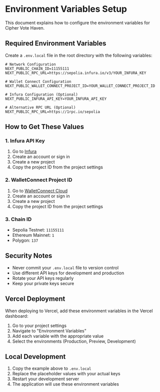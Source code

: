 # Environment Variables Setup

This document explains how to configure the environment variables for Cipher Vote Haven.

## Required Environment Variables

Create a `.env.local` file in the root directory with the following variables:

```env
# Network Configuration
NEXT_PUBLIC_CHAIN_ID=11155111
NEXT_PUBLIC_RPC_URL=https://sepolia.infura.io/v3/YOUR_INFURA_KEY

# Wallet Connect Configuration
NEXT_PUBLIC_WALLET_CONNECT_PROJECT_ID=YOUR_WALLET_CONNECT_PROJECT_ID

# Infura Configuration (Optional)
NEXT_PUBLIC_INFURA_API_KEY=YOUR_INFURA_API_KEY

# Alternative RPC URL (Optional)
NEXT_PUBLIC_RPC_URL=https://1rpc.io/sepolia
```

## How to Get These Values

### 1. Infura API Key
1. Go to [Infura](https://infura.io)
2. Create an account or sign in
3. Create a new project
4. Copy the project ID from the project settings

### 2. WalletConnect Project ID
1. Go to [WalletConnect Cloud](https://cloud.walletconnect.com)
2. Create an account or sign in
3. Create a new project
4. Copy the project ID from the project settings

### 3. Chain ID
- Sepolia Testnet: `11155111`
- Ethereum Mainnet: `1`
- Polygon: `137`

## Security Notes

- Never commit your `.env.local` file to version control
- Use different API keys for development and production
- Rotate your API keys regularly
- Keep your private keys secure

## Vercel Deployment

When deploying to Vercel, add these environment variables in the Vercel dashboard:

1. Go to your project settings
2. Navigate to "Environment Variables"
3. Add each variable with the appropriate value
4. Select the environments (Production, Preview, Development)

## Local Development

1. Copy the example above to `.env.local`
2. Replace the placeholder values with your actual keys
3. Restart your development server
4. The application will use these environment variables
